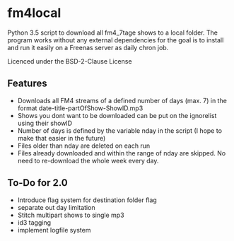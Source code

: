 # fm4local

Python 3.5 script to download all fm4_7tage shows to a local folder. The program works without any external dependencies for the goal is to install and run it easily on a Freenas server as daily chron job. 

Licenced under the BSD-2-Clause License

## Features
* Downloads all FM4 streams of a defined number of days (max. 7) in the format date-title-partOfShow-ShowID.mp3
* Shows you dont want to be downloaded can be put on the ignorelist using their showID
* Number of days is defined by the variable nday in the script (I hope to make that easier in the future)
* Files older than nday are deleted on each run
* Files already downloaded and within the range of nday are skipped. No need to re-download the whole week every day. 


## To-Do for 2.0
* Introduce flag system for destination folder flag
* separate out day limitation
* Stitch multipart shows to single mp3
* id3 tagging
* implement logfile system

